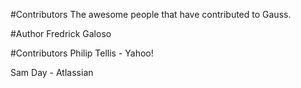 #Contributors
The awesome people that have contributed to Gauss.

#Author
Fredrick Galoso

#Contributors
Philip Tellis - Yahoo!

Sam Day - Atlassian
